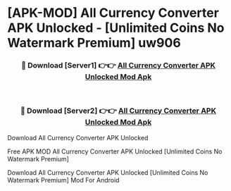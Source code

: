 # [APK-MOD] All Currency Converter APK Unlocked - [Unlimited Coins No Watermark Premium] uw906



<div align="center">
<h3>🔴 Download [Server1] 👉👉 <a href="https://momento.my/?title=All_Currency_Converter_APK_Unlocked">All Currency Converter APK Unlocked Mod Apk</a></h3><br>

<h3>🔴 Download [Server2] 👉👉 <a href="https://momento.my/?title=All_Currency_Converter_APK_Unlocked">All Currency Converter APK Unlocked Mod Apk</a></h3>
</div>



Download All Currency Converter APK Unlocked 

Free APK MOD All Currency Converter APK Unlocked [Unlimited Coins No Watermark Premium]

Download All Currency Converter APK Unlocked [Unlimited Coins No Watermark Premium] Mod For Android
